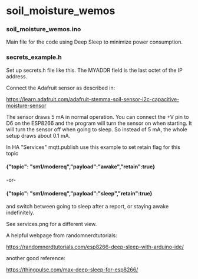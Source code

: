 # soil_moisture_wemos

### soil_moisture_wemos.ino

   Main file for the code using Deep Sleep to minimize power consumption.
   
### secrets_example.h
 
   Set up secrets.h file like this.  The MYADDR field is the last octet of the IP address.
   
Connect the Adafruit sensor as described in:

https://learn.adafruit.com/adafruit-stemma-soil-sensor-i2c-capacitive-moisture-sensor

   The sensor draws 5 mA in normal operation.  You can connect the +V pin to D6 on the ESP8266 and the program will turn the sensor on when starting.  It will turn the sensor off when going to sleep.  So instead of 5 mA, the whole setup draws about 0.1 mA.

   In HA "Services" mqtt.publish use this example to set retain flag for this topic

#### {"topic": "sm1/modereq","payload":"awake","retain":true}
 -or-
#### {"topic": "sm1/modereq","payload":"sleep","retain":true}

 
 and switch between going to sleep after a report, or staying 
 awake indefinitely.
 
 See services.png for a different view.
 
   A helpful webpage from randomnerdtutorials:

https://randomnerdtutorials.com/esp8266-deep-sleep-with-arduino-ide/

another good reference:

https://thingpulse.com/max-deep-sleep-for-esp8266/

